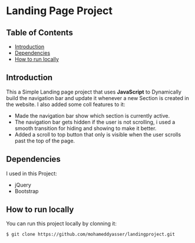 # Landing Page Project

## Table of Contents

* [Introduction](#Introduction)
* [Dependencies](#Dependencies)
* [How to run locally](#How-to-run-locally)

## Introduction

This a Simple Landing page project that uses **JavaScript** to Dynamically build the navigation bar and update it whenever a new Section is created in the website.
I also added some coll features to it:

* Made the navigation bar show which section is currently active.
* The navigation bar gets hidden if the user is not scrolling, i used a smooth transition for hiding and showing to make it better.
* Added a scroll to top button that only is visible when the user scrolls past the top of the page.

## Dependencies 

I used in this Project:

* jQuery
* Bootstrap

## How to run locally

You can run this project locally by clonning it:
```
$ git clone https://github.com/mohameddyasser/landingproject.git
```